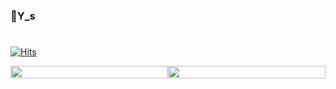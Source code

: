 ### 👋Y_s
#
<!--
**WeeYoungSeok/WeeYoungSeok** is a ✨ _special_ ✨ repository because its `README.md` (this file) appears on your GitHub profile.

Here are some ideas to get you started:

- 🔭 I’m currently working on ...
- 🌱 I’m currently learning ...
- 👯 I’m looking to collaborate on ...
- 🤔 I’m looking for help with ...
- 💬 Ask me about ...
- 📫 How to reach me: ...
- 😄 Pronouns: ...
- ⚡ Fun fact: ...
-->
[![Hits](https://hits.seeyoufarm.com/api/count/incr/badge.svg?url=https%3A%2F%2Fgithub.com%2FWeeYoungSeok&count_bg=%2379C83D&title_bg=%23555555&icon=&icon_color=%23E7E7E7&title=hits&edge_flat=false)](https://hits.seeyoufarm.com)
<br/>

<div align="left" style="display:flex;">
  <div style="width : 50%">
    <img src="https://github-readme-stats.vercel.app/api?username=WeeYoungSeok" width="100%"/>
  </div>
  <div style="width : 50%">
    <img src="https://github-readme-stats.vercel.app/api/top-langs/?username=WeeYoungSeok&layout=compact&theme=tokyonight" width="100%"/>
  </div>
</div>

